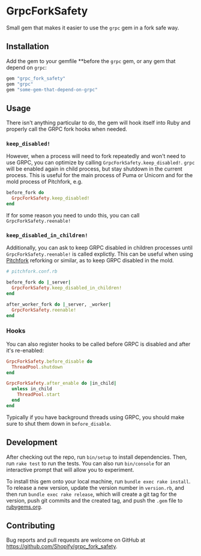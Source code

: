 # GrpcForkSafety

Small gem that makes it easier to use the `grpc` gem in a fork safe way.

## Installation

Add the gem to your gemfile **before the `grpc` gem, or any gem that depend on `grpc`:

```ruby
gem "grpc_fork_safety"
gem "grpc"
gem "some-gem-that-depend-on-grpc"
```

## Usage

There isn't anything particular to do, the gem will hook itself into Ruby and properly call the GRPC fork hooks when needed.

### `keep_disabled!`

However, when a process will need to fork repeatedly and won't need to use GRPC, you can optimize by calling `GrpcForkSafety.keep_disabled!`.
`grpc` will be enabled again in child process, but stay shutdown in the current process. This is useful for the main process of Puma or Unicorn
and for the mold process of Pitchfork, e.g.

```ruby
before_fork do
  GrpcForkSafety.keep_disabled!
end
```

If for some reason you need to undo this, you can call `GrpcForkSafety.reenable!`

### `keep_disabled_in_children!`

Additionally, you can ask to keep GRPC disabled in children processes until `GrpcForkSafety.reenable!` is called explictly.
This can be useful when using [Pitchfork](https://github.com/Shopify/pitchfork) reforking or similar, as to
keep GRPC disabled in the mold.

```ruby
# pitchfork.conf.rb

before_fork do |_server|
  GrpcForkSafety.keep_disabled_in_children!
end

after_worker_fork do |_server, _worker|
  GrpcForkSafety.reenable!
end
```

### Hooks

You can also register hooks to be called before GRPC is disabled and after it's re-enabled:

```ruby
GrpcForkSafety.before_disable do
  ThreadPool.shutdown
end

GrpcForkSafety.after_enable do |in_child|
  unless in_child
    ThreadPool.start
  end
end
```

Typically if you have background threads using GRPC, you should make sure to shut them down in `before_disable`.

## Development

After checking out the repo, run `bin/setup` to install dependencies. Then, run `rake test` to run the tests. You can also run `bin/console` for an interactive prompt that will allow you to experiment.

To install this gem onto your local machine, run `bundle exec rake install`. To release a new version, update the version number in `version.rb`, and then run `bundle exec rake release`, which will create a git tag for the version, push git commits and the created tag, and push the `.gem` file to [rubygems.org](https://rubygems.org).

## Contributing

Bug reports and pull requests are welcome on GitHub at https://github.com/Shopify/grpc_fork_safety.
